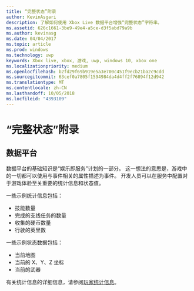 ```yaml
---
title: “完整状态”附录
author: KevinAsgari
description: 了解如何使用 Xbox Live 数据平台增强“完整状态”字符串。
ms.assetid: 626c1661-3be9-49e4-a5ce-d3f5abd79a9b
ms.author: kevinasg
ms.date: 04/04/2017
ms.topic: article
ms.prod: windows
ms.technology: uwp
keywords: Xbox live, xbox, 游戏, uwp, windows 10, xbox one
ms.localizationpriority: medium
ms.openlocfilehash: b2fd29f69b919e5a3e700c451f9ecb21ba2c9cdd
ms.sourcegitcommit: 63cef0a7805f1594984da4d4ff2f76894f12d942
ms.translationtype: MT
ms.contentlocale: zh-CN
ms.lasthandoff: 10/05/2018
ms.locfileid: "4393109"
---
```

# <a name="rich-presence-appendix"></a>“完整状态”附录

## <a name="data-platform"></a>数据平台

数据平台的基础知识是“娱乐即服务”计划的一部分。 这一想法的意思是，游戏中的一切都可以使用与事件相关的属性描述为事件。 开发人员可以在服务中配置对于游戏体验至关重要的统计信息和状态值。

一些示例统计信息包括：

-   技能数量
-   完成的支线任务的数量
-   收集的硬币数量
-   行驶的英里数

一些示例状态数据包括：

-   当前地图
-   当前的 X、Y、Z 坐标
-   当前的武器

有关统计信息的详细信息，请参阅[玩家统计信息](../../leaderboards-and-stats-2017/player-stats.md)。
